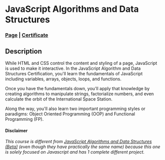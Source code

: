 # JavaScript Algorithms and Data Structures
### [Page](https://www.freecodecamp.org/learn/javascript-algorithms-and-data-structures/) | [Certificate](https://www.freecodecamp.org/certification/andresgarbarz/javascript-algorithms-and-data-structures)
## Description
While HTML and CSS control the content and styling of a page, JavaScript is used to make it interactive. In the JavaScript Algorithm and Data Structures Certification, you'll learn the fundamentals of JavaScript including variables, arrays, objects, loops, and functions.

Once you have the fundamentals down, you'll apply that knowledge by creating algorithms to manipulate strings, factorialize numbers, and even calculate the orbit of the International Space Station.

Along the way, you'll also learn two important programming styles or paradigms: Object Oriented Programming (OOP) and Functional Programming (FP).

#### Disclaimer
*This course is different from [JavaScript Algorithms and Data Structures (Beta)](https://github.com/andresgarbarz/FreeCodeCamp/tree/main/JS-Algorithms-and-Data-Structures-v8) (even though they have practically the same name) because this one is solely focused on Javascript and has 1 complete different project.*
